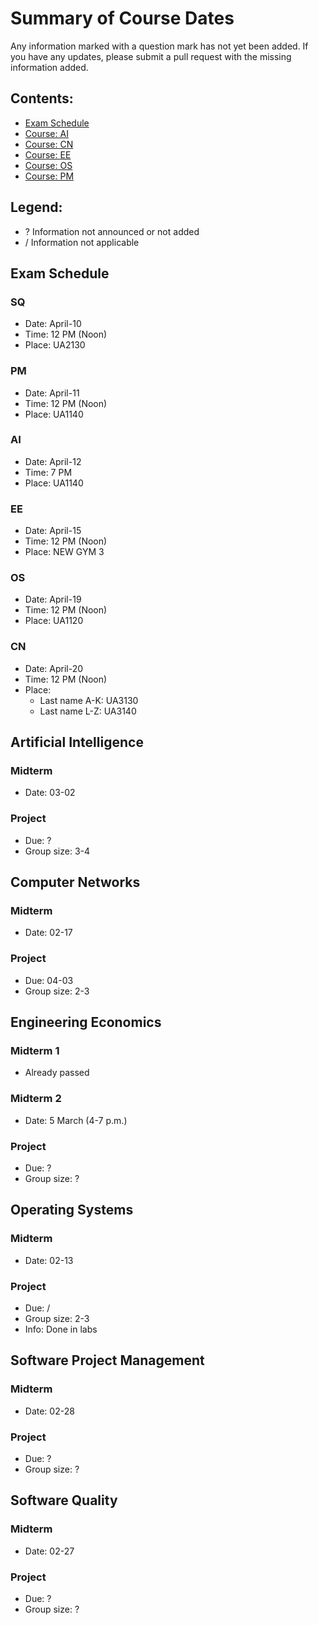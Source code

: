 # Summary of Course Dates

Any information marked with a question mark has not yet been added.
If you have any updates, please submit a pull request with the missing
information added.

## Contents:
- [Exam Schedule](#exam-schedule)
- [Course: AI](#artificial-intelligence)
- [Course: CN](#computer-networks)
- [Course: EE](#engineering-economics)
- [Course: OS](#operating-systems)
- [Course: PM](#software-project-management)

## Legend:
- ? Information not announced or not added
- / Information not applicable

## Exam Schedule

### SQ
  * Date: April-10
  * Time: 12 PM (Noon)
  * Place: UA2130

### PM
  * Date: April-11
  * Time: 12 PM (Noon)
  * Place: UA1140
  
### AI
  * Date: April-12
  * Time: 7 PM
  * Place: UA1140
  
### EE
  * Date: April-15
  * Time: 12 PM (Noon)
  * Place: NEW GYM 3

### OS
  * Date: April-19
  * Time: 12 PM (Noon)
  * Place: UA1120

### CN
  * Date: April-20
  * Time: 12 PM (Noon)
  * Place:
    * Last name A-K: UA3130
    * Last name L-Z: UA3140

## Artificial Intelligence

### Midterm

  * Date: 03-02

### Project

  * Due: ?
  * Group size: 3-4

## Computer Networks

### Midterm

  * Date: 02-17

### Project

  * Due: 04-03
  * Group size: 2-3

## Engineering Economics

### Midterm 1

  * Already passed

### Midterm 2
  
  * Date: 5 March (4-7 p.m.)

### Project

  * Due: ?
  * Group size: ?
  

## Operating Systems

### Midterm

  * Date: 02-13

### Project

  * Due: /
  * Group size: 2-3
  * Info: Done in labs

## Software Project Management

### Midterm

  * Date: 02-28

### Project

  * Due: ?
  * Group size: ?

## Software Quality

### Midterm

  * Date: 02-27

### Project

  * Due: ?
  * Group size: ?
